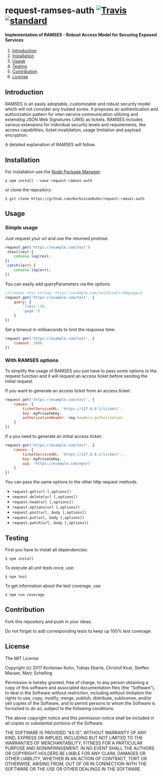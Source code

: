 # request-ramses-auth [![Travis](https://img.shields.io/travis/KorbinianKuhn/request-ramses-auth.svg)](https://travis-ci.org/KorbinianKuhn/request-ramses-auth/builds)  [![standard](https://img.shields.io/badge/code_style-standard-brightgreen.svg)](http://standardjs.com/)

#### Implementation of RAMSES - Robust Access Model for Securing Exposed Services

1. [Introduction](#introduction)
2. [Installation](#installation)
3. [Usage](#usage)
4. [Testing](#testing)
5. [Contribution](#contribution)
6. [License](#license)

## Introduction

RAMSES is an easily adoptable, customizable and
robust security model which will not consider any trusted
zones. It proposes an authentication and authorization pattern
for inter-service communication utilizing and extending JSON
Web Signatures (JWS) as tickets. RAMSES includes various
extensions for individual security levels and requirements, like
access capabilities, ticket invalidation, usage limitation and
payload encryption.

A detailed explanation of RAMSES will follow.

## Installation

For installation use the [Node Package Manager](https://github.com/npm/npm):

```
$ npm install --save request-ramses-auth
```

or clone the repository:

```
$ git clone https://github.com/KorbinianKuhn/request-ramses-auth
```

## Usage

### Simple usage

Just request your url and use the returned promise:

``` javascript
request.get('https://example.com/test')
.then((res) {
    console.log(res);
})
.catch((err) {
    console.log(err);
})
```

You can easily add queryParameters via the options:

```javascript
//Creates this string: https://example.com/test&limit=50&page=2
request.get('https://example.com/test', {
    query: {
        'limit':50,
        'page':2
    }
})
```

Set a timeout in milliseconds to limit the response time:

```javascript
request.get('https://example.com/test', {
    timeout: 2000
})
```

### With RAMSES options

To simplify the usage of RAMSES you just have to pass some options to the request function and it will request an access ticket before sending the initial request.

If you want to generate an access ticket from an access ticket:

```javascript
request.get('https://example.com/test', {
    ramses: {
        ticketServiceURL: 'https://127.0.0.1/ticket/',
        key: myPrivateKey,
        authorizationHeader: req.headers.authorization
    }
})
```

If a you need to generate an initial access ticket:

```javascript
request.get('https://example.com/test', {
    ramses: {
        ticketServiceURL: 'https://127.0.0.1/ticket/',
        key: myPrivateKey,
        azp: 'https://example.com/myurl'
    }
})
```

You can pass the same options to the other http request methods.

- `request.get(url [,options])`
- `request.delete(url [,options])`
- `request.head(url [,options])`
- `request.options(url [,options])`
- `request.post(url, body [,options])`
- `request.put(url, body [,options])`
- `request.patch(url, body [,options])`

## Testing

First you have to install all dependencies:

```
$ npm install
```

To execute all unit tests once, use:

```
$ npm test
```

To get information about the test coverage, use:

```
$ npm run coverage
```

## Contribution

Fork this repository and push in your ideas.

Do not forget to add corresponding tests to keep up 100% test coverage.

## License

The MIT License

Copyright (c) 2017 Korbinian Kuhn, Tobias Eberle, Christof Kost, Steffen Mauser, Marc Schelling

Permission is hereby granted, free of charge, to any person obtaining a copy
of this software and associated documentation files (the "Software"), to deal
in the Software without restriction, including without limitation the rights
to use, copy, modify, merge, publish, distribute, sublicense, and/or sell
copies of the Software, and to permit persons to whom the Software is
furnished to do so, subject to the following conditions:

The above copyright notice and this permission notice shall be included in
all copies or substantial portions of the Software.

THE SOFTWARE IS PROVIDED "AS IS", WITHOUT WARRANTY OF ANY KIND, EXPRESS OR
IMPLIED, INCLUDING BUT NOT LIMITED TO THE WARRANTIES OF MERCHANTABILITY,
FITNESS FOR A PARTICULAR PURPOSE AND NONINFRINGEMENT. IN NO EVENT SHALL THE
AUTHORS OR COPYRIGHT HOLDERS BE LIABLE FOR ANY CLAIM, DAMAGES OR OTHER
LIABILITY, WHETHER IN AN ACTION OF CONTRACT, TORT OR OTHERWISE, ARISING FROM,
OUT OF OR IN CONNECTION WITH THE SOFTWARE OR THE USE OR OTHER DEALINGS IN
THE SOFTWARE.